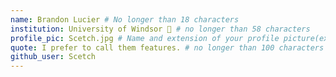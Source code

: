 ```yaml
---
name: Brandon Lucier # No longer than 18 characters
institution: University of Windsor 🚩 # no longer than 58 characters
profile_pic: Scetch.jpg # Name and extension of your profile picture(ex. mona.png)
quote: I prefer to call them features. # no longer than 100 characters
github_user: Scetch
---
```

